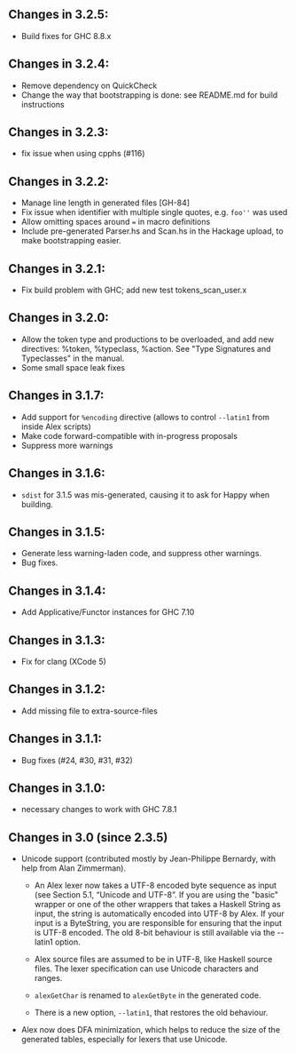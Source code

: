 ## Changes in 3.2.5:

 * Build fixes for GHC 8.8.x

## Changes in 3.2.4:

 * Remove dependency on QuickCheck
 * Change the way that bootstrapping is done: see README.md for build
   instructions

## Changes in 3.2.3:

 * fix issue when using cpphs (#116)

## Changes in 3.2.2:

 * Manage line length in generated files [GH-84]
 * Fix issue when identifier with multiple single quotes, e.g. `foo''` was used
 * Allow omitting spaces around `=` in macro definitions
 * Include pre-generated Parser.hs and Scan.hs in the Hackage upload, to
   make bootstrapping easier.

## Changes in 3.2.1:

 * Fix build problem with GHC; add new test tokens_scan_user.x

## Changes in 3.2.0:

 * Allow the token type and productions to be overloaded, and add new
   directives: %token, %typeclass, %action.  See "Type Signatures and
   Typeclasses" in the manual.
 * Some small space leak fixes

##  Changes in 3.1.7:

 * Add support for `%encoding` directive
   (allows to control `--latin1` from inside Alex scripts)
 * Make code forward-compatible with in-progress proposals
 * Suppress more warnings

##  Changes in 3.1.6:

 * `sdist` for 3.1.5 was mis-generated, causing it to ask for Happy
    when building.

## Changes in 3.1.5:

 * Generate less warning-laden code, and suppress other warnings.
 * Bug fixes.

##  Changes in 3.1.4:

 * Add Applicative/Functor instances for GHC 7.10

##  Changes in 3.1.3:

 * Fix for clang (XCode 5)

##  Changes in 3.1.2:

 * Add missing file to extra-source-files

##  Changes in 3.1.1:

 * Bug fixes (#24, #30, #31, #32)

##  Changes in 3.1.0:

 * necessary changes to work with GHC 7.8.1

##  Changes in 3.0 (since 2.3.5)

 * Unicode support (contributed mostly by Jean-Philippe Bernardy,
   with help from Alan Zimmerman).

   * An Alex lexer now takes a UTF-8 encoded byte sequence as input
     (see Section 5.1, “Unicode and UTF-8”. If you are using the
     "basic" wrapper or one of the other wrappers that takes a
     Haskell String as input, the string is automatically encoded
     into UTF-8 by Alex. If your input is a ByteString, you are
     responsible for ensuring that the input is UTF-8 encoded. The
     old 8-bit behaviour is still available via the --latin1
     option.

   * Alex source files are assumed to be in UTF-8, like Haskell
     source files. The lexer specification can use Unicode
     characters and ranges.

   * `alexGetChar` is renamed to `alexGetByte` in the generated code.

   * There is a new option, `--latin1`, that restores the old
     behaviour.

 * Alex now does DFA minimization, which helps to reduce the size
   of the generated tables, especially for lexers that use Unicode.
